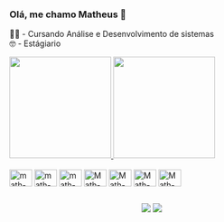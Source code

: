 ### Olá, me chamo Matheus 👋

👨‍💻 - Cursando Análise e Desenvolvimento de sistemas
<br/>
🤓 - Estágiario

<div style={ display: inline;} >
  <a href="https://github.com/mtth01">
  <img height="180em" src="https://github-readme-stats.vercel.app/api?username=mtth01&show_icons=true&theme=radical&include_all_commits=true&count_private=true"/>
  <img height="180em" src="https://github-readme-stats.vercel.app/api/top-langs/?username=mtth01&layout=compact&langs_count=7&theme=radical"/>
</div> 

<div style="display: inline-block;"><br>
<img align="center" alt="math-JS" height="30" width="40"  src="https://cdn.jsdelivr.net/gh/devicons/devicon/icons/javascript/javascript-original.svg" />
<img align="center" alt="math-JS" height="30" width="40" src="https://cdn.jsdelivr.net/gh/devicons/devicon/icons/typescript/typescript-plain.svg" />
<img align="center" alt="math-HTML" height="30" width="40" src="https://cdn.jsdelivr.net/gh/devicons/devicon/icons/html5/html5-plain.svg" />
<img align="center" alt="Math-CSS" height="30" width="40" src="https://cdn.jsdelivr.net/gh/devicons/devicon/icons/css3/css3-original.svg" />
<img align="center" alt="Math-REACT" height="30" width="40" src="https://cdn.jsdelivr.net/gh/devicons/devicon/icons/java/java-original.svg" />
<img align="center" alt="Math-REACT" height="30" width="40" src="https://cdn.jsdelivr.net/gh/devicons/devicon/icons/react/react-original.svg" />
<img align="center" alt="Math-NODE" height="30" width="40" src="https://cdn.jsdelivr.net/gh/devicons/devicon/icons/nodejs/nodejs-original.svg" />

</div>

##
<div align="center" > 
  <a href="https://instagram.com/mtth01" target="_blank"><img src="https://img.shields.io/badge/-Instagram-%23E4405F?style=for-the-badge&logo=instagram&logoColor=white" target="_blank"></a>
  <a href = "https://is.gd/6swA6U"><img src="https://img.shields.io/badge/-Gmail-%23333?style=for-the-badge&logo=gmail&logoColor=white" target="_blank"></a>
 </div> 
